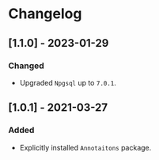 # Changelog

## [1.1.0] - 2023-01-29

### Changed

- Upgraded `Npgsql` up to `7.0.1`.

## [1.0.1] - 2021-03-27

### Added 

- Explicitly installed `Annotaitons` package.
